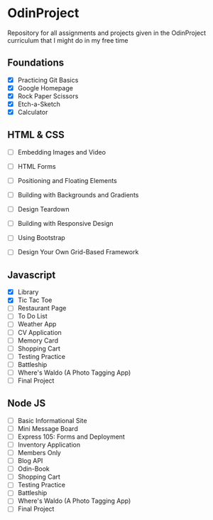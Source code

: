 # OdinProject
Repository for all assignments and projects given in the OdinProject curriculum that I might do in my free time

## Foundations
- [x] Practicing Git Basics
- [x] Google Homepage
- [x] Rock Paper Scissors
- [x] Etch-a-Sketch
- [x] Calculator

## HTML & CSS
- [ ] Embedding Images and Video
- [ ] HTML Forms
- [ ] Positioning and Floating Elements
- [ ] Building with Backgrounds and Gradients
- [ ] Design Teardown
- [ ] Building with Responsive Design
- [ ]  Using Bootstrap
- [ ] Design Your Own Grid-Based Framework


## Javascript
- [x] Library 
- [x] Tic Tac Toe
- [ ] Restaurant Page
- [ ] To Do List
- [ ] Weather App
- [ ] CV Application
- [ ]  Memory Card
- [ ] Shopping Cart
- [ ]  Testing Practice
- [ ] Battleship
- [ ] Where's Waldo (A Photo Tagging App)
- [ ] Final Project

## Node JS
- [ ] Basic Informational Site 
- [ ] Mini Message Board
- [ ] Express 105: Forms and Deployment
- [ ] Inventory Application
- [ ] Members Only
- [ ] Blog API
- [ ]   Odin-Book
- [ ] Shopping Cart
- [ ]  Testing Practice
- [ ] Battleship
-  [ ] Where's Waldo (A Photo Tagging App)
-  [ ] Final Project
